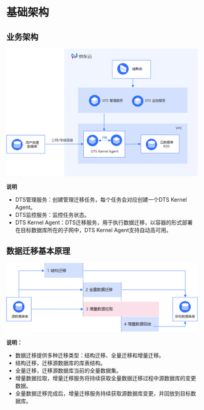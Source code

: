 # 基础架构

## 业务架构

![1568968591708](../../../../image/Data-Transmission-Service/dts-003.png)

**说明**

- DTS管理服务：创建管理迁移任务，每个任务会对应创建一个DTS Kernel Agent。
- DTS监控服务：监控任务状态。
- DTS Kernel Agent：DTS迁移服务，用于执行数据迁移，以容器的形式部署在目标数据库所在的子网中，DTS Kernel Agent支持自动高可用。



## 数据迁移基本原理

![1568968924973](../../../../image/Data-Transmission-Service/dts-004.png)

**说明：**

- 数据迁移提供多种迁移类型：结构迁移、全量迁移和增量迁移。
- 结构迁移，迁移源数据库的库表结构。
- 全量迁移，迁移源数据库当前的全量数据集。
- 增量数据拉取，增量迁移服务将持续获取全量数据迁移过程中源数据库的变更数据。
- 全量数据迁移完成后，增量迁移服务持续获取源数据库变更，并回放到目标数据库。
